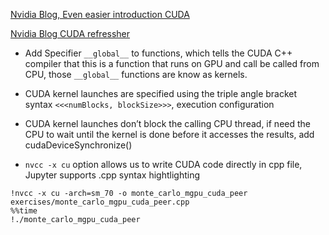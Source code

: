 [Nvidia Blog, Even easier introduction CUDA](https://developer.nvidia.com/blog/even-easier-introduction-cuda/)

[Nvidia Blog CUDA refressher](https://developer.nvidia.com/blog/cuda-refresher-cuda-programming-model/)





* Add Specifier ```__global__``` to functions, which tells the CUDA C++ compiler that this is a function that runs on GPU and call be called from CPU, those ```__global__``` functions are know as kernels.

* CUDA kernel launches are specified using the triple angle bracket syntax ```<<<numBlocks, blockSize>>>```, execution configuration

* CUDA kernel launches don’t block the calling CPU thread, if need the CPU to wait until the kernel is done before it accesses the results, add cudaDeviceSynchronize()

* ```nvcc -x cu``` option allows us to write CUDA code directly in cpp file, Jupyter supports .cpp syntax hightlighting
```
!nvcc -x cu -arch=sm_70 -o monte_carlo_mgpu_cuda_peer exercises/monte_carlo_mgpu_cuda_peer.cpp
%%time
!./monte_carlo_mgpu_cuda_peer
```
